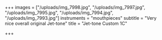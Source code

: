 +++
images = ["/uploads/img_7998.jpg", "/uploads/img_7997.jpg", "/uploads/img_7995.jpg", "/uploads/img_7994.jpg", "/uploads/img_7993.jpg"]
instruments = "mouthpieces"
subtitle = "Very nice overall original Jet-tone"
title = "Jet-tone Custom 1C"

+++
